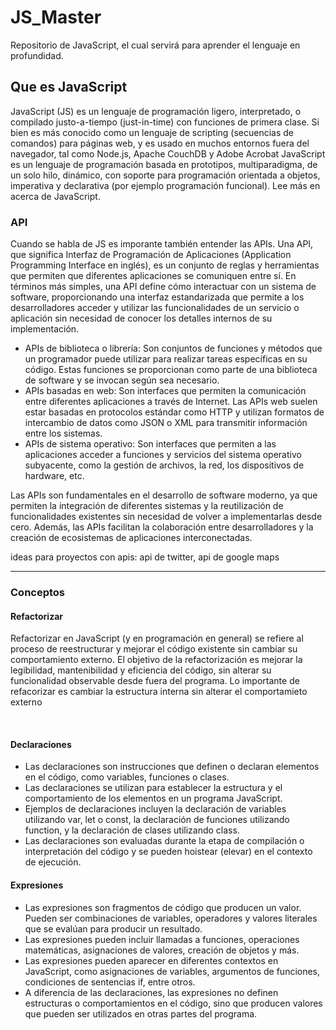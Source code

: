 # JS_Master

Repositorio de JavaScript, el cual servirá para aprender el lenguaje en profundidad.

<h2>Que es JavaScript</h2>
<p> JavaScript (JS) es un lenguaje de programación ligero, interpretado, o compilado justo-a-tiempo (just-in-time) con funciones de primera clase. Si bien es más conocido como un lenguaje de scripting (secuencias de comandos) para páginas web, y es usado en muchos entornos fuera del navegador, tal como Node.js, Apache CouchDB y Adobe Acrobat JavaScript es un lenguaje de programación basada en prototipos, multiparadigma, de un solo hilo, dinámico, con soporte para programación orientada a objetos, imperativa y declarativa (por ejemplo programación funcional). Lee más en acerca de JavaScript.</p>

<h3>API</h3>
<p>Cuando se habla de JS es imporante también entender las APIs. Una API, que significa Interfaz de Programación de Aplicaciones (Application Programming Interface en inglés), es un conjunto de reglas y herramientas que permiten que diferentes aplicaciones se comuniquen entre sí. En términos más simples, una API define cómo interactuar con un sistema de software, proporcionando una interfaz estandarizada que permite a los desarrolladores acceder y utilizar las funcionalidades de un servicio o aplicación sin necesidad de conocer los detalles internos de su implementación.</p>
<ul>
    <li>APIs de biblioteca o librería: Son conjuntos de funciones y métodos que un programador puede utilizar para realizar tareas específicas en su código. Estas funciones se proporcionan como parte de una biblioteca de software y se invocan según sea necesario.</li>
    <li> APIs basadas en web: Son interfaces que permiten la comunicación entre diferentes aplicaciones a través de Internet. Las APIs web suelen estar basadas en protocolos estándar como HTTP y utilizan formatos de intercambio de datos como JSON o XML para transmitir información entre los sistemas.</li>
    <li> APIs de sistema operativo: Son interfaces que permiten a las aplicaciones acceder a funciones y servicios del sistema operativo subyacente, como la gestión de archivos, la red, los dispositivos de hardware, etc.</li>
</ul>
<p> Las APIs son fundamentales en el desarrollo de software moderno, ya que permiten la integración de diferentes sistemas y la reutilización de funcionalidades existentes sin necesidad de volver a implementarlas desde cero. Además, las APIs facilitan la colaboración entre desarrolladores y la creación de ecosistemas de aplicaciones interconectadas.</p>

ideas para proyectos con apis: api de twitter, api de google maps

<hr>
<h3>Conceptos</h3>
<h4>Refactorizar</h4>
<p>Refactorizar en JavaScript (y en programación en general) se refiere al proceso de reestructurar y mejorar el código existente sin cambiar su comportamiento externo. El objetivo de la refactorización es mejorar la legibilidad, mantenibilidad y eficiencia del código, sin alterar su funcionalidad observable desde fuera del programa. Lo importante de refacorizar es cambiar la estructura interna sin alterar el comportamieto externo</p>
<br>

<h4>Declaraciones</h4>
<ul>
 <li>Las declaraciones son instrucciones que definen o declaran elementos en el código, como variables, funciones o clases.</li>
 <li>Las declaraciones se utilizan para establecer la estructura y el comportamiento de los elementos en un programa JavaScript.</li>
 <li>Ejemplos de declaraciones incluyen la declaración de variables utilizando var, let o const, la declaración de funciones utilizando function, y la declaración de clases utilizando class.</li>
 <li> Las declaraciones son evaluadas durante la etapa de compilación o interpretación del código y se pueden hoistear (elevar) en el contexto de ejecución.</li>
</ul>

<h4>Expresiones</h4>
<ul>
 <li>Las expresiones son fragmentos de código que producen un valor. Pueden ser combinaciones de variables, operadores y valores literales que se evalúan para producir un resultado.</li>
 <li>Las expresiones pueden incluir llamadas a funciones, operaciones matemáticas, asignaciones de valores, creación de objetos y más.</li>
 <li>Las expresiones pueden aparecer en diferentes contextos en JavaScript, como asignaciones de variables, argumentos de funciones, condiciones de sentencias if, entre otros.</li>
 <li>A diferencia de las declaraciones, las expresiones no definen estructuras o comportamientos en el código, sino que producen valores que pueden ser utilizados en otras partes del programa.</li>
</ul>